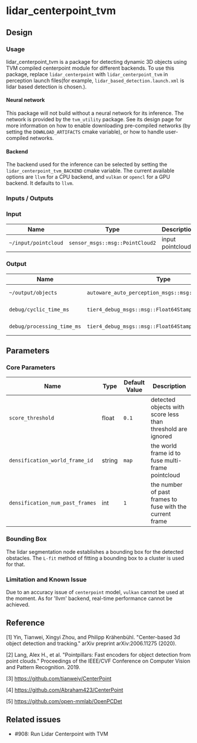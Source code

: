 # lidar_centerpoint_tvm

## Design

### Usage

lidar_centerpoint_tvm is a package for detecting dynamic 3D objects using TVM compiled centerpoint module for different backends. To use this package, replace `lidar_centerpoint` with `lidar_centerpoint_tvm` in perception launch files(for example, `lidar_based_detection.launch.xml` is lidar based detection is chosen.).

#### Neural network

This package will not build without a neural network for its inference.
The network is provided by the `tvm_utility` package.
See its design page for more information on how to enable downloading pre-compiled networks (by setting the `DOWNLOAD_ARTIFACTS` cmake variable), or how to handle user-compiled networks.

#### Backend

The backend used for the inference can be selected by setting the `lidar_centerpoint_tvm_BACKEND` cmake variable.
The current available options are `llvm` for a CPU backend, and `vulkan` or `opencl` for a GPU backend.
It defaults to `llvm`.

### Inputs / Outputs

### Input

| Name                 | Type                            | Description      |
| -------------------- | ------------------------------- | ---------------- |
| `~/input/pointcloud` | `sensor_msgs::msg::PointCloud2` | input pointcloud |

### Output

| Name                       | Type                                                  | Description          |
| -------------------------- | ----------------------------------------------------- | -------------------- |
| `~/output/objects`         | `autoware_auto_perception_msgs::msg::DetectedObjects` | detected objects     |
| `debug/cyclic_time_ms`     | `tier4_debug_msgs::msg::Float64Stamped`               | cyclic time (msg)    |
| `debug/processing_time_ms` | `tier4_debug_msgs::msg::Float64Stamped`               | processing time (ms) |

## Parameters

### Core Parameters

| Name                            | Type   | Default Value | Description                                                 |
| ------------------------------- | ------ | ------------- | ----------------------------------------------------------- |
| `score_threshold`               | float  | `0.1`         | detected objects with score less than threshold are ignored |
| `densification_world_frame_id`  | string | `map`         | the world frame id to fuse multi-frame pointcloud           |
| `densification_num_past_frames` | int    | `1`           | the number of past frames to fuse with the current frame    |

### Bounding Box

The lidar segmentation node establishes a bounding box for the detected obstacles.
The `L-fit` method of fitting a bounding box to a cluster is used for that.

### Limitation and Known Issue

Due to an accuracy issue of `centerpoint` model, `vulkan` cannot be used at the moment.
As for 'llvm' backend, real-time performance cannot be achieved.

## Reference

[1] Yin, Tianwei, Xingyi Zhou, and Philipp Krähenbühl. "Center-based 3d object detection and tracking." arXiv preprint arXiv:2006.11275 (2020).

[2] Lang, Alex H., et al. "Pointpillars: Fast encoders for object detection from point clouds." Proceedings of the IEEE/CVF Conference on Computer Vision and Pattern Recognition. 2019.

[3] <https://github.com/tianweiy/CenterPoint>

[4] <https://github.com/Abraham423/CenterPoint>

[5] <https://github.com/open-mmlab/OpenPCDet>

## Related issues

<!-- Required -->

- #908: Run Lidar Centerpoint with TVM
